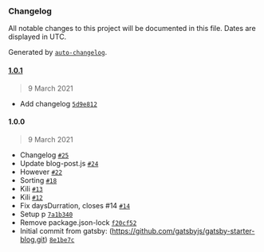### Changelog

All notable changes to this project will be documented in this file. Dates are displayed in UTC.

Generated by [`auto-changelog`](https://github.com/CookPete/auto-changelog).

#### [1.0.1](https://github.com/tobob/just-walking/compare/1.0.0...1.0.1)

> 9 March 2021

- Add changelog [`5d9e812`](https://github.com/tobob/just-walking/commit/5d9e812aadb0a7c71d6d9eaf8a7b5a14638cf06c)

#### 1.0.0

> 9 March 2021

- Changelog [`#25`](https://github.com/tobob/just-walking/pull/25)
- Update blog-post.js [`#24`](https://github.com/tobob/just-walking/pull/24)
- However [`#22`](https://github.com/tobob/just-walking/pull/22)
- Sorting [`#18`](https://github.com/tobob/just-walking/pull/18)
- Kili [`#13`](https://github.com/tobob/just-walking/pull/13)
- Kili [`#12`](https://github.com/tobob/just-walking/pull/12)
- Fix daysDurration, closes #14 [`#14`](https://github.com/tobob/just-walking/issues/14)
- Setup p [`7a1b340`](https://github.com/tobob/just-walking/commit/7a1b340e3401d562938c3930d740a8de6f0de280)
- Remove package.json-lock [`f20cf52`](https://github.com/tobob/just-walking/commit/f20cf529dff9aca0e79d9f3c49a50f05bbb8bd16)
- Initial commit from gatsby: (https://github.com/gatsbyjs/gatsby-starter-blog.git) [`8e1be7c`](https://github.com/tobob/just-walking/commit/8e1be7c325a89dfb3f95b3881a31badd3a1ea7ae)
